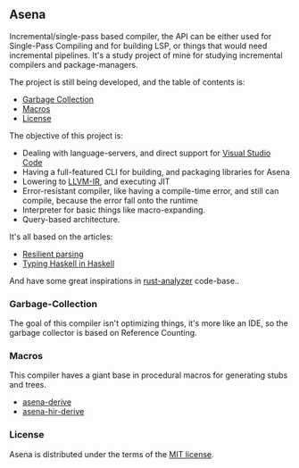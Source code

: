 ## Asena

Incremental/single-pass based compiler, the API can be either used for Single-Pass Compiling and for building LSP, or
things that would need incremental pipelines. It's a study project of mine for studying incremental compilers and
package-managers.

The project is still being developed, and the table of contents is:

- [Garbage Collection](#garbage-collection)
- [Macros](#macros)
- [License](#license)

The objective of this project is:

- Dealing with language-servers, and direct support for [Visual Studio Code](https://code.visualstudio.com/)
- Having a full-featured CLI for building, and packaging libraries for Asena
- Lowering to [LLVM-IR](https://llvm.org/), and executing JIT
- Error-resistant compiler, like having a compile-time error, and still can compile, because the error fall onto the
  runtime
- Interpreter for basic things like macro-expanding.
- Query-based architecture.

It's all based on the articles:

- [Resilient parsing](https://matklad.github.io/2023/05/21/resilient-ll-parsing-tutorial.html)
- [Typing Haskell in Haskell](http://web.cecs.pdx.edu/~mpj/thih/thih.pdf)

And have some great inspirations in [rust-analyzer](https://github.com/rust-lang/rust-analyzer) code-base..

### Garbage-Collection

The goal of this compiler isn't optimizing things, it's more like an IDE, so the garbage collector is based on Reference
Counting.

### Macros

This compiler haves a giant base in procedural macros for generating stubs and trees.

- [asena-derive](asena-derive)
- [asena-hir-derive](asena-hir-derive)

### License

Asena is distributed under the terms of the [MIT license](LICENSE).
